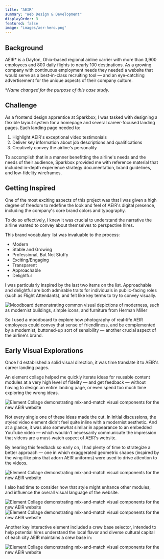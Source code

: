 ```yaml
---
title: "AEIR"
summary: "Web Design & Development"
displayOrder: 3
featured: false
image: "images/aer-hero.png"
---
```


## Background

AEIR\* is a Dayton, Ohio-based regional airline carrier with more than 3,900 employees and 800 daily flights to nearly 100 destinations. As a growing company with continuous employment needs they needed a website that would serve as a best-in-class recruiting tool — and an eye-catching advertisement for the unique aspects of their company culture.

\*_Name changed for the purpose of this case study._

## Challenge

As a frontend design apprentice at Sparkbox, I was tasked with designing a flexible layout system for a homepage and several career-focused landing pages. Each landing page needed to:

1. Highlight AEIR's exceptional video testimonials
2. Deliver key information about job descriptions and qualifications
3. Creatively convey the airline's personality

To accomplish that in a manner benefitting the airline's needs and the needs of their audience, Sparkbox provided me with reference material that included in-depth experience strategy documentation, brand guidelines, and low-fidelity wireframes.

## Getting Inspired

One of the most exciting aspects of this project was that I was given a high degree of freedom to redefine the look and feel of AEIR's digital presence, including the company's core brand colors and typography.

To do so effectively, I knew it was crucial to understand the narrative the airline wanted to convey about themselves to perspective hires.

This brand vocabulary list was invaluable to the process:

- Modern
- Stable and Growing
- Professional, But Not Stuffy
- Exciting/Engaging
- Transparent
- Approachable
- Delightful

I was particularly inspired by the last two items on the list. Approachable and delightful are both admirable traits for individuals in public-facing roles (such as Flight Attendants), and felt like key terms to try to convey visually.

![Moodboard demonstrating common visual depictions of moderness, such as modernist buildings, simple icons, and furniture from Herman Miller](/images/aeir-moodboard.jpg)

So I used a moodboard to explore how photography of real-life AEIR employees could convey that sense of friendliness, and be complemented by a modernist, buttoned-up sort of sensibility — another crucial aspect of the airline's brand.

## Early Visual Explorations

Once I'd established a solid visual direction, it was time translate it to AEIR's career landing pages.

An element collage helped me quickly iterate ideas for reusable content modules at a very high level of fidelity — and get feedback — without having to design an entire landing page, or even spend too much time exploring the wrong ideas.

![Element Collage demonstrating mix-and-match visual components for the new AEIR website](/images/aeir-elementcollage.png)

Not every single one of these ideas made the cut. In initial discussions, the styled video element didn't feel quite inline with a modernist aesthetic. And at a glance, it was also somewhat similar in appearance to an embedded YouTube video — which wouldn't necessarily communicate the impression that videos are a must-watch aspect of AEIR's website.

By hearing this feedback so early on, I had plenty of time to strategize a better approach — one in which exaggerated geometric shapes (inspired by the wing-like pins that adorn AEIR uniforms) were used to drive attention to the videos.

![Element Collage demonstrating mix-and-match visual components for the new AEIR website](/images/aeir-videoelement.png)

I also had time to consider how that style might enhance other modules, and influence the overall visual language of the website.

![Element Collage demonstrating mix-and-match visual components for the new AEIR website](/images/aeir-chevronmotif.png)
![Element Collage demonstrating mix-and-match visual components for the new AEIR website](/images/aeir-chevronmotif-b.png)

Another key interactive element included a crew base selector, intended to help potential hires understand the local flavor and diverse cultural capital of each city AEIR maintains a crew base in:

![Element Collage demonstrating mix-and-match visual components for the new AEIR website](/images/aeir-crewselector.png)
